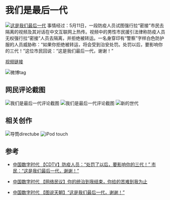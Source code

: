 # 我们是最后一代

[![这是我们最后一代](imgs/这是我们最后一代，谢谢！.jpg)](https://chinadigitaltimes.net/chinese/681219.html)
事情经过：5月11日，一段防疫人员试图强行拉“密接”市民去隔离的视频及其对话在中文互联网上热传。视频中的男性市民援引法律称防疫人员无权强行拉“密接”人员去隔离，并拒绝被转运。一名身穿印有“警察”字样白色防护服的人员威胁称：“如果你拒绝被转运，将会受到治安处罚。处罚以后，要影响你的三代！”这位市民回说：“这是我们最后一代，谢谢！”

[视频链接](https://www.youtube.com/watch?v=fLJHfMGtdJQ)

![微博tag](imgs/微博tag.png)

## 网民评论截图

![我们是最后一代评论截图](imgs/我们是最后一代评论截图1.jpg)
![我们是最后一代评论截图](imgs/我们是最后一代评论截图2.jpg)
![新的世代](imgs/豆瓣-新的世代.jpg)

## 相关创作

![导筒directube](imgs/我们是最后一代相关创作1.jpg)
![iPod touch](imgs/iPod_touch.jpg)

## 参考

- [中国数字时代 【CDTV】防疫人员：“处罚了以后，要影响你的三代！” 市民：“这是我们最后一代，谢谢！”](https://chinadigitaltimes.net/chinese/681166.html)

- [中国数字时代 【网络民议】你的统治到我结束，你给的苦难到我为止](https://chinadigitaltimes.net/chinese/681204.html)

- [中国数字时代 【图说天朝】“这是我们最后一代，谢谢！”](https://chinadigitaltimes.net/chinese/681367.html)
